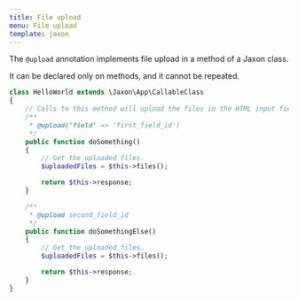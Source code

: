 ```yaml
---
title: File upload
menu: File upload
template: jaxon
---
```


The `@upload` annotation implements file upload in a method of a Jaxon class.

It can be declared only on methods, and it cannot be repeated.

```php
class HelloWorld extends \Jaxon\App\CallableClass
{
    // Calls to this method will upload the files in the HTML input field with id first_field_id.
    /**
     * @upload('field' => 'first_field_id')
     */
    public function doSomething()
    {
        // Get the uploaded files.
        $uploadedFiles = $this->files();

        return $this->response;
    }

    /**
     * @upload second_field_id
     */
    public function doSomethingElse()
    {
        // Get the uploaded files.
        $uploadedFiles = $this->files();

        return $this->response;
    }
}
```
